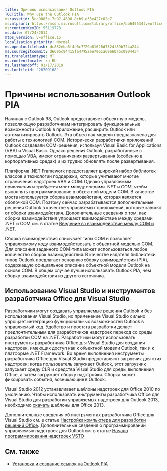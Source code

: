 ```yaml
---
title: Причины использования Outlook PIA
TOCTitle: Why use the Outlook PIA
ms:assetid: 5cc9085e-7c97-4698-8cb9-e33e427c02e7
ms:mtpsurl: https://msdn.microsoft.com/library/office/bb645534(v=office.15)
ms:contentKeyID: 55119773
ms.date: 07/24/2014
mtps_version: v=office.15
localization_priority: Normal
ms.openlocfilehash: dc882eba5f4e6c7729b81626d7324f89b724a244
ms.sourcegitcommit: d6695c94415fa47952ee7961a69660abc0904434
ms.translationtype: MT
ms.contentlocale: ru-RU
ms.lasthandoff: 01/17/2019
ms.locfileid: "28709168"
---
```

# <a name="why-use-the-outlook-pia"></a>Причины использования Outlook PIA

Начиная с Outlook 98, Outlook предоставляет объектную модель, позволяющую разработчикам интегрировать функциональные возможности Outlook в приложение, расширить Outlook или автоматизировать Outlook. Эта объектная модели предназначена для работы с технологией COM. Исторически разработчики приложений Outlook создавали COM-решения, используя Visual Basic for Applications (VBA) и Visual Basic. Однако решения Outlook, разработанные с помощью VBA, имеют ограничения развертывания (особенно в корпоративных средах) и их трудно обновлять после развертывания.

Платформа .NET Framework предоставляет широкий набор библиотек классов и технологии поддержки, которые учитывают многие ограничения надстроек VBA и COM. Однако управляемым приложениям требуется мост между средами .NET и COM, чтобы выполнять программирование в объектной модели COM. В качестве моста используется сборка взаимодействия, которая является оболочкой COM. Поэтому сейчас разрабатываются дополнительные решения Outlook в качестве управляемых приложений, которые зависят от сборки взаимодействия. Дополнительные сведения о том, как сборки взаимодействия упрощают взаимодействие между средами .NET и COM см. в статье [Введение во взаимодействие между COM и .NET](introduction-to-interoperability-between-com-and-net.md).

Сборка взаимодействия описывает типы COM и позволяет управляемому коду взаимодействовать с объектной моделью COM. Для описания заданного COM-типа может использоваться любое количество сборок взаимодействия. В качестве издателя библиотеки типов Outlook предлагает основную сборку взаимодействия (PIA), содержащую официальное описание объектной модели Outlook на основе COM. В общем случае лучше использовать Outlook PIA, чем сборку взаимодействия из другого источника.

## <a name="using-visual-studio-and-office-developer-tools-for-visual-studio"></a>Использование Visual Studio и инструментов разработчика Office для Visual Studio

Разработчики могут создавать управляемые решения Outlook и без использования Visual Studio, но применение Visual Studio сильно упрощает интеграцию функциональных возможностей Outlook в управляемый код. Удобство и простота разработки делает предпочтительным для разработчиков надстроек переход со среды разработки COM на .NET. Разработчики могут использовать инструменты разработчика Office для Visual Studio для создания надстроек, имеющих доступ как к объектной модели Outlook, так и к платформе .NET Framework. Во время выполнения инструменты разработчика Office для Visual Studio предоставляют загрузчик для этих надстроек: когда пользователь запускает Outlook, этот загрузчик запускает среду CLR и средства Visual Studio для среды выполнения Office, а затем загружает сборку надстройки. Сборка может фиксировать события, возникающие в Outlook.

Visual Studio 2012 устанавливает шаблоны надстроек для Office 2010 по умолчанию. Чтобы использовать инструменты разработчика Office для Visual Studio для разработки управляемых надстроек для Outlook 2013, необходимо [скачать](https://aka.ms/officedevtoolsforvs2012) шаблоны для Office 2013.

Дополнительные сведения об инструментах разработчика Office для Visual Studio см. в статье [Настройка компьютера для разработки решений Office](https://docs.microsoft.com/visualstudio/vsto/how-to-configure-a-computer-to-develop-office-solutions?view=vs-2017). Дополнительные сведения о программировании управляемых надстроек для Outlook см. в статье [Начало программирования надстроек VSTO](https://docs.microsoft.com/visualstudio/vsto/getting-started-programming-vsto-add-ins?view=vs-2017).

## <a name="see-also"></a>См. также

- [Установка и создание ссылок на Outlook PIA](installing-and-referencing-the-outlook-pia.md)

